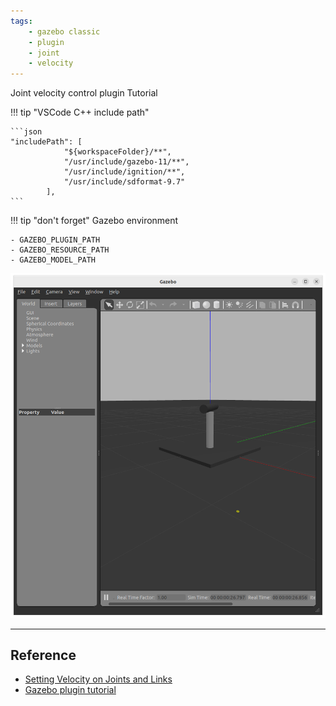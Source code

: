 ```yaml
---
tags:
    - gazebo classic
    - plugin
    - joint
    - velocity
---
```


Joint velocity control plugin Tutorial


!!! tip "VSCode C++ include path"

    ```json
    "includePath": [
                "${workspaceFolder}/**",
                "/usr/include/gazebo-11/**",
                "/usr/include/ignition/**",
                "/usr/include/sdformat-9.7"
            ],
    ```

!!! tip "don't forget"
    Gazebo environment 

    - GAZEBO_PLUGIN_PATH
    - GAZEBO_RESOURCE_PATH
    - GAZEBO_MODEL_PATH
     
![](images/t_model_demo_gazebo.png)

---

## Reference
- [Setting Velocity on Joints and Links](https://classic.gazebosim.org/tutorials?tut=set_velocity&cat=)
- [Gazebo plugin tutorial](https://sites.google.com/view/gazebo-plugin-tutorials/0-introduction?authuser=0)
